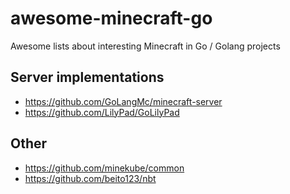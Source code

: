 # awesome-minecraft-go
Awesome lists about interesting Minecraft in Go / Golang projects

## Server implementations
- https://github.com/GoLangMc/minecraft-server
- https://github.com/LilyPad/GoLilyPad

## Other
- https://github.com/minekube/common
- https://github.com/beito123/nbt
